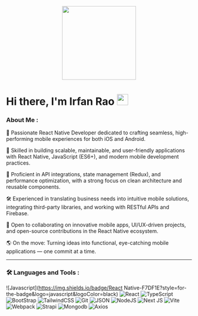 <div id="header" align="center">
  <img src="https://media.giphy.com/media/78XCFBGOlS6keY1Bil/giphy.gif?cid=ecf05e477qv64cg668wjem46n5j6mh4htwg2f8ei2cui4qkn&ep=v1_gifs_search&rid=giphy.gif&ct=g" width="200"/>
</div>

<h1>
  Hi there, I'm Irfan Rao 
  <img src="https://media.giphy.com/media/hvRJCLFzcasrR4ia7z/giphy.gif" width="30px"/>
</h1>

### About Me :

:telescope: Passionate React Native Developer dedicated to crafting seamless, high-performing mobile experiences for both iOS and Android.

:rocket: Skilled in building scalable, maintainable, and user-friendly applications with React Native, JavaScript (ES6+), and modern mobile development practices.

:brain: Proficient in API integrations, state management (Redux), and performance optimization, with a strong focus on clean architecture and reusable components.

:hammer_and_wrench: Experienced in translating business needs into intuitive mobile solutions, integrating third-party libraries, and working with RESTful APIs and Firebase.

:dancers: Open to collaborating on innovative mobile apps, UI/UX-driven projects, and open-source contributions in the React Native ecosystem.

:earth_americas: On the move: Turning ideas into functional, eye-catching mobile applications — one commit at a time.

---

### :hammer_and_wrench: Languages and Tools :
![Javascript](https://img.shields.io/badge/React Native-F7DF1E?style=for-the-badge&logo=javascript&logoColor=black)
![React](https://img.shields.io/badge/react-%2320232a.svg?style=for-the-badge&logo=react&logoColor=%2361DAFB)
![TypeScript](https://img.shields.io/badge/TypeSctipt-316192?style=for-the-badge&logo=typescript&logoColor=white)
![BootStrap](https://img.shields.io/badge/bootstrap-%23E0234E.svg?style=for-the-badge&logo=bootstrap&logoColor=white)
![TailwindCSS](https://img.shields.io/badge/tailwindcss-%2338B2AC.svg?style=for-the-badge&logo=tailwind-css&logoColor=white)
![Git](https://img.shields.io/badge/git-%232671E5.svg?style=for-the-badge&logo=git&logoColor=white)
![JSON](https://img.shields.io/badge/json-000000.svg?style=for-the-badge&logo=json&logoColor=white)
![NodeJS](https://img.shields.io/badge/node.js-6DA55F?style=for-the-badge&logo=node.js&logoColor=white)
![Next JS](https://img.shields.io/badge/Next-black?style=for-the-badge&logo=next.js&logoColor=white)
![Vite](https://img.shields.io/badge/vite-%23646CFF.svg?style=for-the-badge&logo=vite&logoColor=white)
![Webpack](https://img.shields.io/badge/webpack-%238DD6F9.svg?style=for-the-badge&logo=webpack&logoColor=black)
![Strapi](https://img.shields.io/badge/Strapi-%234945ff?style=for-the-badge&logo=webpack&logoColor=%234945ff)
![Mongodb](https://img.shields.io/badge/mongodb-%23593d88.svg?style=for-the-badge&logo=mongodb&logoColor=white)
![Axios](https://img.shields.io/badge/axios-orange.svg?style=for-the-badge&logo=axios&logoColor=white)
